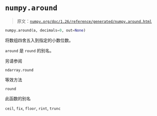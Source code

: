 # `numpy.around`

> 原文：[`numpy.org/doc/1.26/reference/generated/numpy.around.html`](https://numpy.org/doc/1.26/reference/generated/numpy.around.html)

```py
numpy.around(a, decimals=0, out=None)
```

将数组四舍五入到指定的小数位数。

`around` 是 `round` 的别名。

另请参阅

`ndarray.round`

等效方法

`round`

此函数的别名

`ceil`, `fix`, `floor`, `rint`, `trunc`
